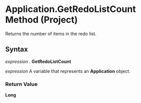 
# Application.GetRedoListCount Method (Project)

 Returns the number of items in the redo list.


## Syntax

 _expression_ . **GetRedoListCount**

 _expression_ A variable that represents an **Application** object.


### Return Value

 **Long**

